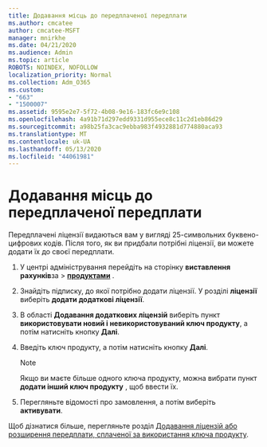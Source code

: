 ```yaml
---
title: Додавання місць до передплаченої передплати
ms.author: cmcatee
author: cmcatee-MSFT
manager: mnirkhe
ms.date: 04/21/2020
ms.audience: Admin
ms.topic: article
ROBOTS: NOINDEX, NOFOLLOW
localization_priority: Normal
ms.collection: Adm_O365
ms.custom:
- "663"
- "1500007"
ms.assetid: 9595e2e7-5f72-4b08-9e16-183fc6e9c108
ms.openlocfilehash: 4a91b71d297edd9331d955ece8c11c2d1eb86d29
ms.sourcegitcommit: a98b25fa3cac9ebba983f4932881d774880aca93
ms.translationtype: MT
ms.contentlocale: uk-UA
ms.lasthandoff: 05/13/2020
ms.locfileid: "44061981"
---
```

# <a name="add-seats-to-a-prepaid-subscription"></a>Додавання місць до передплаченої передплати

Передплачені ліцензії видаються вам у вигляді 25-символьних буквено-цифрових кодів. Після того, як ви придбали потрібні ліцензії, ви можете додати їх до своєї передплати. 

1. У центрі адміністрування перейдіть на сторінку **виставлення рахунків**за  >  **[продуктами](https://go.microsoft.com/fwlink/p/?linkid=842054)** .

2. Знайдіть підписку, до якої потрібно додати ліцензії. У розділі **ліцензії** виберіть **додати додаткові ліцензії**.

3. В області **Додавання додаткових ліцензій** виберіть пункт **використовувати новий і невикористовуваний ключ продукту**, а потім натисніть кнопку **Далі**.

4. Введіть ключ продукту, а потім натисніть кнопку **Далі**.

    > [!NOTE]
    > Якщо ви маєте більше одного ключа продукту, можна вибрати пункт **додати інший ключ продукту** , щоб ввести їх.

5. Перегляньте відомості про замовлення, а потім виберіть **активувати**.

Щоб дізнатися більше, перегляньте розділ [Додавання ліцензій або розширення передплати, сплаченої за використання ключа продукту](https://docs.microsoft.com/office365/admin/misc/add-licenses-using-product-key).
